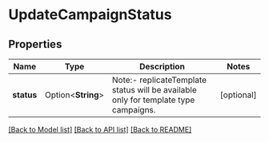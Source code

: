 # UpdateCampaignStatus

## Properties

Name | Type | Description | Notes
------------ | ------------- | ------------- | -------------
**status** | Option<**String**> | Note:- replicateTemplate status will be available only for template type campaigns. | [optional]

[[Back to Model list]](../README.md#documentation-for-models) [[Back to API list]](../README.md#documentation-for-api-endpoints) [[Back to README]](../README.md)


